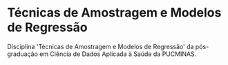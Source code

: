 # Técnicas de Amostragem e Modelos de Regressão

Disciplina 'Técnicas de Amostragem e Modelos de Regressão' da pós-graduação em Ciência de Dados Aplicada à Saúde da PUCMINAS.
